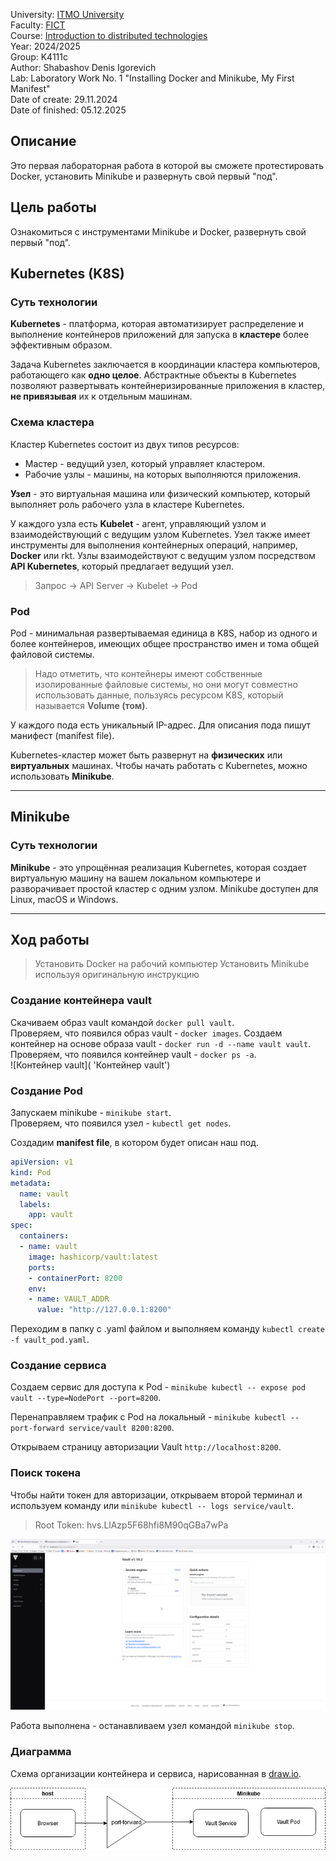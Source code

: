 University: [ITMO University](https://itmo.ru/ru/)   
Faculty: [FICT](https://fict.itmo.ru)   
Course: [Introduction to distributed technologies](https://github.com/itmo-ict-faculty/introduction-to-distributed-technologies)   
Year: 2024/2025   
Group: K4111c   
Author: Shabashov Denis Igorevich   
Lab: Laboratory Work No. 1 "Installing Docker and Minikube, My First Manifest"  
Date of create: 29.11.2024  
Date of finished: 05.12.2025

## Описание
Это первая лабораторная работа в которой вы сможете протестировать Docker, установить Minikube и развернуть свой первый "под".

## Цель работы
Ознакомиться с инструментами Minikube и Docker, развернуть свой первый "под".

## Kubernetes (K8S) 
### Суть технологии
**Kubernetes** - платформа, которая автоматизирует распределение и выполнение контейнеров приложений для запуска в **кластере** более эффективным образом.

  Задача Kubernetes заключается в координации кластера компьютеров, работающего как **одно целое**. Абстрактные объекты в Kubernetes позволяют развертывать контейнеризированные приложения в кластер, **не привязывая** их к отдельным машинам. 

### Схема кластера
Кластер Kubernetes состоит из двух типов ресурсов:
* Мастер - ведущий узел, который управляет кластером.
* Рабочие узлы - машины, на которых выполняются приложения.

**Узел** - это виртуальная машина или физический компьютер, который выполняет роль рабочего узла в кластере Kubernetes.

У каждого узла есть **Kubelet** - агент, управляющий узлом и взаимодействующий с ведущим узлом Kubernetes. Узел также имеет инструменты для выполнения контейнерных операций, например, **Docker** или rkt. Узлы взаимодействуют с ведущим узлом посредством **API Kubernetes**, который предлагает ведущий узел.

> Запрос -> API Server -> Kubelet -> Pod

### Pod
Pod - минимальная развертываемая единица в K8S, набор из одного и более контейнеров, имеющих общее пространство имен и тома общей файловой системы.

> Надо отметить, что контейнеры имеют собственные изолированные файловые системы, но они могут совместно использовать данные, пользуясь ресурсом K8S, который называется **Volume (том)**.

У каждого пода есть уникальный IP-адрес. Для описания пода пишут манифест (manifest file).

Kubernetes-кластер может быть развернут на **физических** или **виртуальных** машинах. Чтобы начать работать с Kubernetes, можно использовать **Minikube**. 

--- 
## Minikube
### Суть технологии
**Minikube** - это упрощённая реализация Kubernetes, которая создает виртуальную машину на вашем локальном компьютере и разворачивает простой кластер с одним узлом. Minikube доступен для Linux, macOS и Windows.

---
## Ход работы

> Установить Docker на рабочий компьютер
> Установить Minikube используя оригинальную инструкцию
> 
### Создание контейнера vault
Скачиваем образ vault командой `docker pull vault`.  
Проверяем, что появился образ vault - `docker images`.
Создаем контейнер на основе образа vault - `docker run -d --name vault vault`.  
Проверяем, что появился контейнер vault - `docker ps -a`.  
![Контейнер vault]( 'Контейнер vault')

### Создание Pod
Запускаем minikube - `minikube start`.  
Проверяем, что появился узел - `kubectl get nodes`.  

Создадим **manifest file**, в котором будет описан наш под.  

```yaml
apiVersion: v1
kind: Pod
metadata:
  name: vault
  labels:
    app: vault
spec:
  containers:
  - name: vault
    image: hashicorp/vault:latest
    ports:
    - containerPort: 8200
    env:
    - name: VAULT_ADDR
      value: "http://127.0.0.1:8200"
```
Переходим в папку с .yaml файлом и выполняем команду `kubectl create -f vault_pod.yaml`.

### Создание сервиса
Создаем сервис для доступа к Pod - `minikube kubectl -- expose pod vault --type=NodePort --port=8200`.

Перенаправляем трафик с Pod на локальный - `minikube kubectl -- port-forward service/vault 8200:8200`.

Открываем страницу авторизации Vault `http://localhost:8200`.

### Поиск токена
Чтобы найти токен для авторизации, открываем второй терминал и используем команду или `minikube kubectl -- logs service/vault`.

> Root Token: hvs.LlAzp5F68hfi8M90qGBa7wPa

![Successful authorization](https://github.com/countenum404/2024_2025-introduction_to_distributed_technologies-k4111c-shabashov_d_i/blob/main/img/lab1/vault.png 'Successful authorization')

Работа выполнена - останавливаем узел командой `minikube stop`.

### Диаграмма
Схема организации контейнера и сервиса, нарисованная в [draw.io](https://app.diagrams.net/).

![Диаграмма](https://github.com/countenum404/2024_2025-introduction_to_distributed_technologies-k4111c-shabashov_d_i/blob/main/img/lab1/lab1.drawio.png 'Диаграмма')

